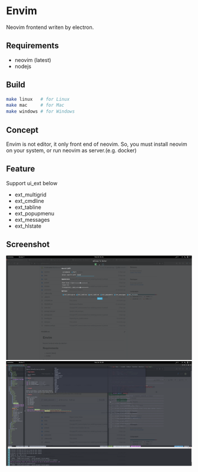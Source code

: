 # Envim

Neovim frontend writen by electron.

## Requirements

- neovim (latest)
- nodejs

## Build

```sh
make linux   # for Linux
make mac     # for Mac
make windows # for Windows
```

## Concept

Envim is not editor, it only front end of neovim.
So, you must install neovim on your system, or run neovim as server.(e.g. docker)

## Feature

Support ui_ext below
- ext_multigrid
- ext_cmdline
- ext_tabline
- ext_popupmenu
- ext_messages
- ext_hlstate

## Screenshot

![Welcom Page](screenshot/Screenshot_from_2021-02-10_01-09-30.png)
![Multigrid with floating window](screenshot/Screenshot_from_2021-02-10_01-09-36.png)
